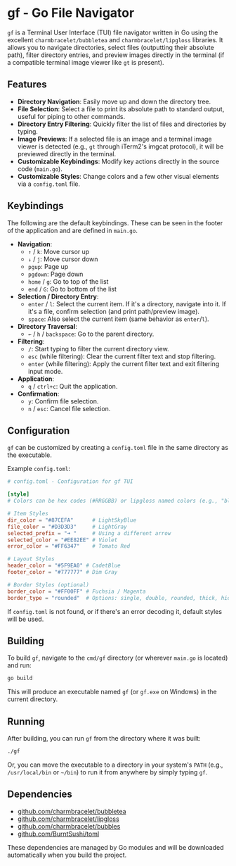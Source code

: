 # gf - Go File Navigator

`gf` is a Terminal User Interface (TUI) file navigator written in Go using the excellent `charmbracelet/bubbletea` and `charmbracelet/lipgloss` libraries. It allows you to navigate directories, select files (outputting their absolute path), filter directory entries, and preview images directly in the terminal (if a compatible terminal image viewer like `gt` is present).

## Features

*   **Directory Navigation**: Easily move up and down the directory tree.
*   **File Selection**: Select a file to print its absolute path to standard output, useful for piping to other commands.
*   **Directory Entry Filtering**: Quickly filter the list of files and directories by typing.
*   **Image Previews**: If a selected file is an image and a terminal image viewer is detected (e.g., `gt` through iTerm2's imgcat protocol), it will be previewed directly in the terminal.
*   **Customizable Keybindings**: Modify key actions directly in the source code (`main.go`).
*   **Customizable Styles**: Change colors and a few other visual elements via a `config.toml` file.

## Keybindings

The following are the default keybindings. These can be seen in the footer of the application and are defined in `main.go`.

*   **Navigation**:
    *   `↑` / `k`: Move cursor up
    *   `↓` / `j`: Move cursor down
    *   `pgup`: Page up
    *   `pgdown`: Page down
    *   `home` / `g`: Go to top of the list
    *   `end` / `G`: Go to bottom of the list
*   **Selection / Directory Entry**:
    *   `enter` / `l`: Select the current item. If it's a directory, navigate into it. If it's a file, confirm selection (and print path/preview image).
    *   `space`: Also select the current item (same behavior as `enter`/`l`).
*   **Directory Traversal**:
    *   `←` / `h` / `backspace`: Go to the parent directory.
*   **Filtering**:
    *   `/`: Start typing to filter the current directory view.
    *   `esc` (while filtering): Clear the current filter text and stop filtering.
    *   `enter` (while filtering): Apply the current filter text and exit filtering input mode.
*   **Application**:
    *   `q` / `ctrl+c`: Quit the application.
*   **Confirmation**:
    *   `y`: Confirm file selection.
    *   `n` / `esc`: Cancel file selection.

## Configuration

`gf` can be customized by creating a `config.toml` file in the same directory as the executable.

Example `config.toml`:

```toml
# config.toml - Configuration for gf TUI

[style]
# Colors can be hex codes (#RRGGBB) or lipgloss named colors (e.g., "blue", "21", "hotpink")

# Item Styles
dir_color = "#87CEFA"      # LightSkyBlue
file_color = "#D3D3D3"     # LightGray
selected_prefix = "➜ "     # Using a different arrow
selected_color = "#EE82EE" # Violet
error_color = "#FF6347"    # Tomato Red

# Layout Styles
header_color = "#5F9EA0" # CadetBlue
footer_color = "#777777" # Dim Gray

# Border Styles (optional)
border_color = "#FF00FF" # Fuchsia / Magenta
border_type = "rounded"  # Options: single, double, rounded, thick, hidden
```

If `config.toml` is not found, or if there's an error decoding it, default styles will be used.

## Building

To build `gf`, navigate to the `cmd/gf` directory (or wherever `main.go` is located) and run:

```bash
go build
```

This will produce an executable named `gf` (or `gf.exe` on Windows) in the current directory.

## Running

After building, you can run `gf` from the directory where it was built:

```bash
./gf
```

Or, you can move the executable to a directory in your system's `PATH` (e.g., `/usr/local/bin` or `~/bin`) to run it from anywhere by simply typing `gf`.

## Dependencies

*   [github.com/charmbracelet/bubbletea](https://github.com/charmbracelet/bubbletea)
*   [github.com/charmbracelet/lipgloss](https://github.com/charmbracelet/lipgloss)
*   [github.com/charmbracelet/bubbles](https://github.com/charmbracelet/bubbles)
*   [github.com/BurntSushi/toml](https://github.com/BurntSushi/toml)

These dependencies are managed by Go modules and will be downloaded automatically when you build the project. 